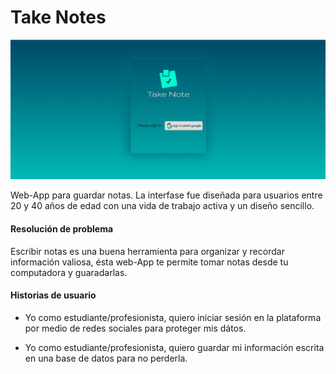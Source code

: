 
# Take Notes

![giftTakeNotes](\src\images\giftTakeNotes.gif)

Web-App para guardar notas.
La interfase fue diseñada para usuarios entre 20 y 40 años de edad con una vida de trabajo activa y un diseño sencillo.

#### Resolución de problema
Escribir notas es una buena herramienta para organizar y recordar información valiosa, ésta web-App te permite tomar notas desde tu computadora  y guaradarlas.

#### Historias de usuario
- Yo como estudiante/profesionista, quiero iniciar sesión en la plataforma por medio de redes sociales para proteger mis dátos.

-  Yo como estudiante/profesionista, quiero guardar mi información escrita en una base de datos para no perderla.


